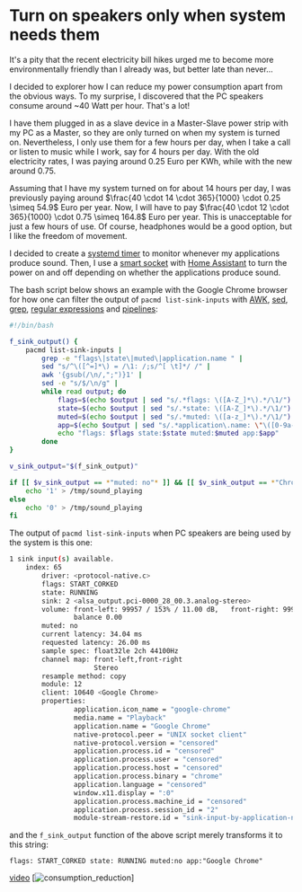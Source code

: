 # Turn on speakers only when system needs them
It's a pity that the recent electricity bill hikes urged me to become more environmentally friendly than I already was, but better late than never...

I decided to explorer how I can reduce my power consumption apart from the obvious ways.
To my surprise, I discovered  that the PC speakers consume around ~40 Watt per hour. 
That's a lot!

I have them plugged in as a slave device in a Master-Slave power strip with my PC as a Master, so they are only turned on when my system is turned on.
Nevertheless, I only use them for a few hours per day, when I take a call or listen to music while I work, say for 4 hours per day.
With the old electricity rates, I was paying around 0.25 Euro per KWh, while with the new around 0.75.

Assuming that I have my system turned on for about 14 hours per day, I was previously paying around $\frac{40 \cdot 14 \cdot 365}{1000} \cdot 0.25 \simeq 54.9$ Euro per year.
Now, I will have  to pay $\frac{40 \cdot 12 \cdot 365}{1000} \cdot 0.75 \simeq 164.8$ Euro per year.
This is unacceptable for just a few hours of use.
Of course, headphones would be a good option, but I like the freedom of movement.


I decided to create a [systemd timer][1] to monitor whenever my applications produce sound.
Then, I use a [smart socket](https://solution.tuya.com/projects/CMa4p001lsjhns) with [Home Assistant][2] to turn the power on and off depending on whether the applications produce sound.

The bash script below shows an example with the Google Chrome browser for how one can filter the output of 
`pacmd list-sink-inputs` with [AWK](https://en.wikipedia.org/wiki/AWK), [sed](https://en.wikipedia.org/wiki/Sed), 
[grep](https://en.wikipedia.org/wiki/Grep), [regular expressions](https://en.wikipedia.org/wiki/Regular_expression) and 
[pipelines](https://en.wikipedia.org/wiki/Pipeline_(Unix)):
```bash
#!/bin/bash

f_sink_output() {
    pacmd list-sink-inputs |
        grep -e "flags\|state\|muted\|application.name " |
        sed "s/^\([^=]*\) = /\1: /;s/^[ \t]*/ /" |
        awk '{gsub(/\n/,";")}1' |
        sed -e "s/$/\n/g" |
        while read output; do
            flags=$(echo $output | sed "s/.*flags: \([A-Z_]*\).*/\1/")
            state=$(echo $output | sed "s/.*state: \([A-Z_]*\).*/\1/")
            muted=$(echo $output | sed "s/.*muted: \([a-z_]*\).*/\1/")
            app=$(echo $output | sed "s/.*application\.name: \"\([0-9a-zA-Z_]*\)\".*/\1/")
            echo "flags: $flags state:$state muted:$muted app:$app"
        done
}

v_sink_output="$(f_sink_output)"

if [[ $v_sink_output == *"muted: no"* ]] && [[ $v_sink_output == *"Chrome"* ]]; then
    echo '1' > /tmp/sound_playing
else
    echo '0' > /tmp/sound_playing
fi
```
The output of `pacmd list-sink-inputs` when PC speakers are being used by the system is this one:
```bash
1 sink input(s) available.
    index: 65
        driver: <protocol-native.c>
        flags: START_CORKED 
        state: RUNNING
        sink: 2 <alsa_output.pci-0000_28_00.3.analog-stereo>
        volume: front-left: 99957 / 153% / 11.00 dB,   front-right: 99957 / 153% / 11.00 dB
                balance 0.00
        muted: no
        current latency: 34.04 ms
        requested latency: 26.00 ms
        sample spec: float32le 2ch 44100Hz
        channel map: front-left,front-right
                     Stereo
        resample method: copy
        module: 12
        client: 10640 <Google Chrome>
        properties:
                application.icon_name = "google-chrome"
                media.name = "Playback"
                application.name = "Google Chrome"
                native-protocol.peer = "UNIX socket client"
                native-protocol.version = "censored"
                application.process.id = "censored"
                application.process.user = "censored"
                application.process.host = "censored"
                application.process.binary = "chrome"
                application.language = "censored"
                window.x11.display = ":0"
                application.process.machine_id = "censored"
                application.process.session_id = "2"
                module-stream-restore.id = "sink-input-by-application-name:Google Chrome"
```
and the `f_sink_output` function of the above script merely transforms it to this string:

```
flags: START_CORKED state: RUNNING muted:no app:"Google Chrome"
```

[video][1]
[![consumption_reduction][2]]



  [1]: https://wiki.gentoo.org/wiki/Systemd#Timer_services
  [2]: https://www.home-assistant.io/
